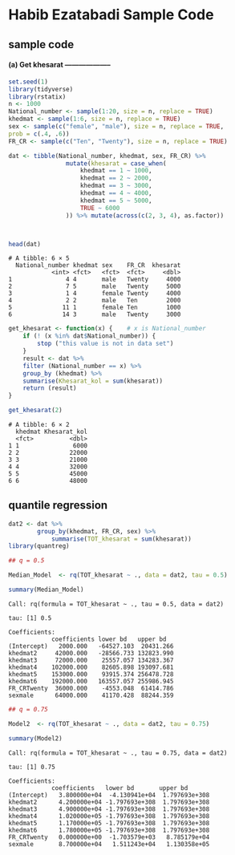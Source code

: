Habib Ezatabadi Sample Code
================

## sample code

#### (a) Get khesarat ——————–

``` r
set.seed(1)
library(tidyverse)
library(rstatix)
n <- 1000
National_number <- sample(1:20, size = n, replace = TRUE)
khedmat <- sample(1:6, size = n, replace = TRUE)
sex <- sample(c("female", "male"), size = n, replace = TRUE, 
prob = c(.4, .6))
FR_CR <- sample(c("Ten", "Twenty"), size = n, replace = TRUE)

dat <- tibble(National_number, khedmat, sex, FR_CR) %>%
                mutate(khesarat = case_when(
                    khedmat == 1 ~ 1000, 
                    khedmat == 2 ~ 2000, 
                    khedmat == 3 ~ 3000, 
                    khedmat == 4 ~ 4000,
                    khedmat == 5 ~ 5000, 
                    TRUE ~ 6000 
                )) %>% mutate(across(c(2, 3, 4), as.factor))



head(dat)
```

    # A tibble: 6 × 5
      National_number khedmat sex    FR_CR  khesarat
                <int> <fct>   <fct>  <fct>     <dbl>
    1               4 4       male   Twenty     4000
    2               7 5       male   Twenty     5000
    3               1 4       female Twenty     4000
    4               2 2       male   Ten        2000
    5              11 1       female Ten        1000
    6              14 3       male   Twenty     3000

``` r
get_khesarat <- function(x) {    # x is National_number
    if (! (x %in% dat$National_number)) {
        stop ("this value is not in data set")
    }
    result <- dat %>%
    filter (National_number == x) %>%
    group_by (khedmat) %>%
    summarise(Khesarat_kol = sum(khesarat))
    return (result)
}

get_khesarat(2)
```

    # A tibble: 6 × 2
      khedmat Khesarat_kol
      <fct>          <dbl>
    1 1               6000
    2 2              22000
    3 3              21000
    4 4              32000
    5 5              45000
    6 6              48000

## quantile regression

``` r
dat2 <- dat %>% 
        group_by(khedmat, FR_CR, sex) %>%
            summarise(TOT_khesarat = sum(khesarat))
library(quantreg)

## q = 0.5 

Median_Model  <- rq(TOT_khesarat ~ ., data = dat2, tau = 0.5)

summary(Median_Model)
```


    Call: rq(formula = TOT_khesarat ~ ., tau = 0.5, data = dat2)

    tau: [1] 0.5

    Coefficients:
                coefficients lower bd   upper bd  
    (Intercept)   2000.000   -64527.103  20431.266
    khedmat2     42000.000   -28566.733 132823.990
    khedmat3     72000.000    25557.057 134283.367
    khedmat4    102000.000    82605.898 193097.681
    khedmat5    153000.000    93915.374 256478.728
    khedmat6    192000.000   163557.057 255986.945
    FR_CRTwenty  36000.000    -4553.048  61414.786
    sexmale      64000.000    41170.428  88244.359

``` r
## q = 0.75

Model2  <- rq(TOT_khesarat ~ ., data = dat2, tau = 0.75)

summary(Model2)
```


    Call: rq(formula = TOT_khesarat ~ ., tau = 0.75, data = dat2)

    tau: [1] 0.75

    Coefficients:
                coefficients   lower bd       upper bd      
    (Intercept)   3.800000e+04  -4.130941e+04  1.797693e+308
    khedmat2      4.200000e+04 -1.797693e+308  1.797693e+308
    khedmat3      4.900000e+04 -1.797693e+308  1.797693e+308
    khedmat4      1.020000e+05 -1.797693e+308  1.797693e+308
    khedmat5      1.170000e+05 -1.797693e+308  1.797693e+308
    khedmat6      1.780000e+05 -1.797693e+308  1.797693e+308
    FR_CRTwenty   0.000000e+00  -1.703579e+03   8.785179e+04
    sexmale       8.700000e+04   1.511243e+04   1.130358e+05
